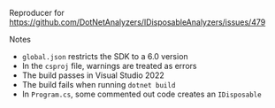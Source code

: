 Reproducer for https://github.com/DotNetAnalyzers/IDisposableAnalyzers/issues/479

Notes

* `global.json` restricts the SDK to a 6.0 version
* In the `csproj` file, warnings are treated as errors
* The build passes in Visual Studio 2022
* The build fails when running `dotnet build`
* In `Program.cs`, some commented out code creates an `IDisposable`
